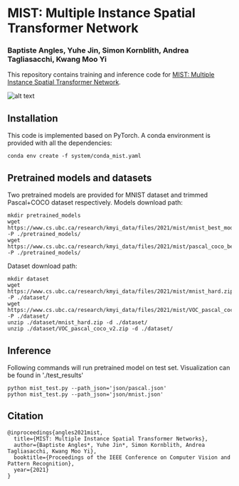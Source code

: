 # MIST: Multiple Instance Spatial Transformer Network
### Baptiste Angles, Yuhe Jin, Simon Kornblith, Andrea Tagliasacchi, Kwang Moo Yi
This repository contains training and inference code for [MIST: Multiple Instance Spatial Transformer Network](https://arxiv.org/abs/1811.10725).

![alt text](https://github.com/ubc-vision/mist/blob/main/images/mist_pipeline.png)
## Installation
This code is implemented based on PyTorch. A conda environment is provided with all the dependencies:
```
conda env create -f system/conda_mist.yaml
```
## Pretrained models and datasets
Two pretrained models are provided for MNIST dataset and trimmed Pascal+COCO dataset respectively.
Models download path:
```
mkdir pretrained_models
wget https://www.cs.ubc.ca/research/kmyi_data/files/2021/mist/mnist_best_models -P ./pretrained_models/
wget https://www.cs.ubc.ca/research/kmyi_data/files/2021/mist/pascal_coco_best_models -P ./pretrained_models/
```
Dataset download path:
```
mkdir dataset
wget https://www.cs.ubc.ca/research/kmyi_data/files/2021/mist/mnist_hard.zip -P ./dataset/
wget https://www.cs.ubc.ca/research/kmyi_data/files/2021/mist/VOC_pascal_coco_v2.zip -P ./dataset/
unzip ./dataset/mnist_hard.zip -d ./dataset/
unzip ./dataset/VOC_pascal_coco_v2.zip -d ./dataset/
```
## Inference
Following commands will run pretrained model on test set. Visualization can be found in './test_results'
```
python mist_test.py --path_json='json/pascal.json'
python mist_test.py --path_json='json/mnist.json'
```
## Citation
```
@inproceedings{angles2021mist,
  title={MIST: Multiple Instance Spatial Transformer Networks},
  author={Baptiste Angles*, Yuhe Jin*, Simon Kornblith, Andrea Tagliasacchi, Kwang Moo Yi},
  booktitle={Proceedings of the IEEE Conference on Computer Vision and Pattern Recognition},
  year={2021}
}
```
